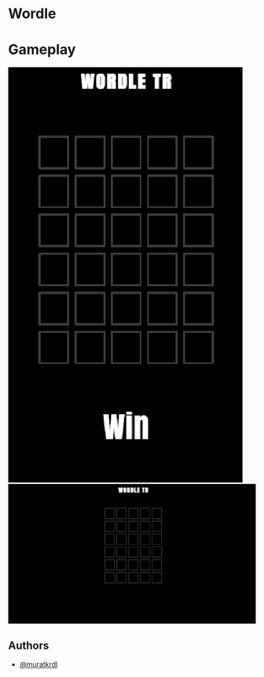 
# Wordle



# Gameplay

<img src="https://github.com/muratkrdl/Wordle/blob/main/Picture.png" width="auto">

<img src="https://github.com/muratkrdl/Wordle/blob/main/wordle%20Gif.gif" width="auto">



## Authors

- [@muratkrdl](https://github.com/muratkrdl)

